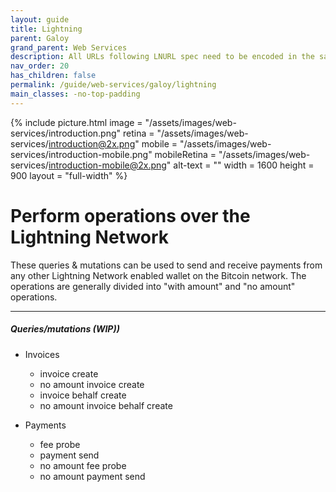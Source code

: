 ```yaml
---
layout: guide
title: Lightning
parent: Galoy
grand_parent: Web Services
description: All URLs following LNURL spec need to be encoded in the same way as BOLT11 invoices are.
nav_order: 20
has_children: false
permalink: /guide/web-services/galoy/lightning
main_classes: -no-top-padding
---
```


{% include picture.html 
   image = "/assets/images/web-services/introduction.png"
   retina = "/assets/images/web-services/introduction@2x.png"
   mobile = "/assets/images/web-services/introduction-mobile.png"
   mobileRetina = "/assets/images/web-services/introduction-mobile@2x.png"
   alt-text = ""
   width = 1600
   height = 900
   layout = "full-width"
%}

# Perform operations over the Lightning Network

These queries & mutations can be used to send and receive payments from any other Lightning Network enabled wallet on the Bitcoin network. The operations are generally divided into "with amount" and "no amount" operations.

---

##### Queries/mutations (WIP))

- Invoices
  - invoice create
  - no amount invoice create
  - invoice behalf create
  - no amount invoice behalf create

- Payments
  - fee probe
  - payment send
  - no amount fee probe
  - no amount payment send
